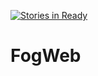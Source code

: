 [![Stories in Ready](https://badge.waffle.io/Akrobatik/FogWeb.png?label=ready&title=Ready)](https://waffle.io/Akrobatik/FogWeb)
# FogWeb